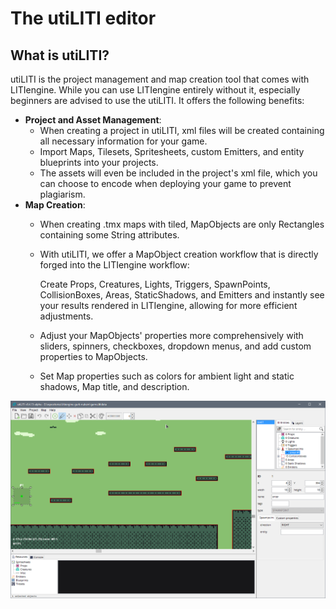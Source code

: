 # The utiLITI editor

## What is utiLITI?

utiLITI is the project management and map creation tool that comes with LITIengine. While you can use LITIengine entirely without it, especially beginners are advised to use the utiLITI. It offers the following benefits:

* **Project and Asset Management**:
  * When creating a project in utiLITI, xml files will be created containing all necessary information for your game.
  * Import Maps, Tilesets, Spritesheets, custom Emitters, and entity blueprints into your projects.
  * The assets will even be included in the project's xml file, which you can choose to encode when deploying your game to prevent plagiarism.
* **Map Creation**:
  * When creating .tmx maps with tiled, MapObjects are only Rectangles containing some String attributes.
  * With utiLITI, we offer a MapObject creation workflow that is directly forged into the LITIengine workflow:

    Create Props, Creatures, Lights, Triggers, SpawnPoints, CollisionBoxes, Areas, StaticShadows, and Emitters and instantly see your results rendered in LITIengine, allowing for more efficient adjustments.

  * Adjust your MapObjects' properties more comprehensively with sliders, spinners, checkboxes, dropdown menus, and add custom properties to MapObjects.
  * Set Map properties such as colors for ambient light and static shadows, Map title, and description.

![The utiLITI editor](../../.gitbook/assets/utiliti-screenshot.png)

